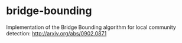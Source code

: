 bridge-bounding
===============

Implementation of the Bridge Bounding algorithm for local community detection: http://arxiv.org/abs/0902.0871
